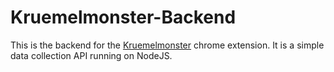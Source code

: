 # Kruemelmonster-Backend
This is the backend for the [Kruemelmonster](https://github.com/DreamDev621/Kruemelmonster) chrome extension. It is a simple data collection API running on NodeJS.
